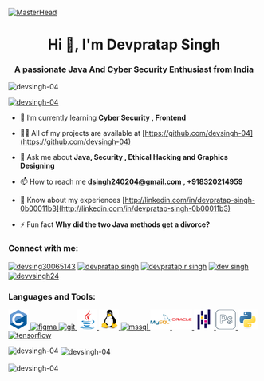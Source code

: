 [![MasterHead](https://user-images.githubusercontent.com/74038190/225813708-98b745f2-7d22-48cf-9150-083f1b00d6c9.gif)](https://devsingh-04.io)
<h1 align="center">Hi 👋, I'm Devpratap Singh</h1>
<h3 align="center">A passionate Java And Cyber Security Enthusiast from India</h3>

<p align="left"> <img src="https://komarev.com/ghpvc/?username=devsingh-04&label=Profile%20views&color=0e75b6&style=flat" alt="devsingh-04" /> </p>

<p align="left"> <a href="https://github.com/ryo-ma/github-profile-trophy"><img src="https://github-profile-trophy.vercel.app/?username=devsingh-04" alt="devsingh-04" /></a> </p>

- 🌱 I’m currently learning **Cyber Security , Frontend**

- 👨‍💻 All of my projects are available at [https://github.com/devsingh-04](https://github.com/devsingh-04)

- 💬 Ask me about **Java, Security , Ethical Hacking and Graphics Designing**

- 📫 How to reach me **dsingh240204@gmail.com , +918320214959**

- 📄 Know about my experiences [http://linkedin.com/in/devpratap-singh-0b00011b3](http://linkedin.com/in/devpratap-singh-0b00011b3)

- ⚡ Fun fact **Why did the two Java methods get a divorce?**

<h3 align="left">Connect with me:</h3>
<p align="left">
<a href="https://twitter.com/devsing30065143" target="blank"><img align="center" src="https://raw.githubusercontent.com/rahuldkjain/github-profile-readme-generator/master/src/images/icons/Social/twitter.svg" alt="devsing30065143" height="30" width="40" /></a>
<a href="https://linkedin.com/in/devpratap singh" target="blank"><img align="center" src="https://raw.githubusercontent.com/rahuldkjain/github-profile-readme-generator/master/src/images/icons/Social/linked-in-alt.svg" alt="devpratap singh" height="30" width="40" /></a>
<a href="https://kaggle.com/devpratap r singh" target="blank"><img align="center" src="https://raw.githubusercontent.com/rahuldkjain/github-profile-readme-generator/master/src/images/icons/Social/kaggle.svg" alt="devpratap r singh" height="30" width="40" /></a>
<a href="https://fb.com/dev singh" target="blank"><img align="center" src="https://raw.githubusercontent.com/rahuldkjain/github-profile-readme-generator/master/src/images/icons/Social/facebook.svg" alt="dev singh" height="30" width="40" /></a>
<a href="https://instagram.com/devvsingh24" target="blank"><img align="center" src="https://raw.githubusercontent.com/rahuldkjain/github-profile-readme-generator/master/src/images/icons/Social/instagram.svg" alt="devvsingh24" height="30" width="40" /></a>
</p>

<h3 align="left">Languages and Tools:</h3>
<p align="left"> <a href="https://www.cprogramming.com/" target="_blank" rel="noreferrer"> <img src="https://raw.githubusercontent.com/devicons/devicon/master/icons/c/c-original.svg" alt="c" width="40" height="40"/> </a> <a href="https://www.figma.com/" target="_blank" rel="noreferrer"> <img src="https://www.vectorlogo.zone/logos/figma/figma-icon.svg" alt="figma" width="40" height="40"/> </a> <a href="https://git-scm.com/" target="_blank" rel="noreferrer"> <img src="https://www.vectorlogo.zone/logos/git-scm/git-scm-icon.svg" alt="git" width="40" height="40"/> </a> <a href="https://www.java.com" target="_blank" rel="noreferrer"> <img src="https://raw.githubusercontent.com/devicons/devicon/master/icons/java/java-original.svg" alt="java" width="40" height="40"/> </a> <a href="https://www.linux.org/" target="_blank" rel="noreferrer"> <img src="https://raw.githubusercontent.com/devicons/devicon/master/icons/linux/linux-original.svg" alt="linux" width="40" height="40"/> </a> <a href="https://www.microsoft.com/en-us/sql-server" target="_blank" rel="noreferrer"> <img src="https://www.svgrepo.com/show/303229/microsoft-sql-server-logo.svg" alt="mssql" width="40" height="40"/> </a> <a href="https://www.mysql.com/" target="_blank" rel="noreferrer"> <img src="https://raw.githubusercontent.com/devicons/devicon/master/icons/mysql/mysql-original-wordmark.svg" alt="mysql" width="40" height="40"/> </a> <a href="https://www.oracle.com/" target="_blank" rel="noreferrer"> <img src="https://raw.githubusercontent.com/devicons/devicon/master/icons/oracle/oracle-original.svg" alt="oracle" width="40" height="40"/> </a> <a href="https://pandas.pydata.org/" target="_blank" rel="noreferrer"> <img src="https://raw.githubusercontent.com/devicons/devicon/2ae2a900d2f041da66e950e4d48052658d850630/icons/pandas/pandas-original.svg" alt="pandas" width="40" height="40"/> </a> <a href="https://www.photoshop.com/en" target="_blank" rel="noreferrer"> <img src="https://raw.githubusercontent.com/devicons/devicon/master/icons/photoshop/photoshop-line.svg" alt="photoshop" width="40" height="40"/> </a> <a href="https://www.python.org" target="_blank" rel="noreferrer"> <img src="https://raw.githubusercontent.com/devicons/devicon/master/icons/python/python-original.svg" alt="python" width="40" height="40"/> </a> <a href="https://www.tensorflow.org" target="_blank" rel="noreferrer"> <img src="https://www.vectorlogo.zone/logos/tensorflow/tensorflow-icon.svg" alt="tensorflow" width="40" height="40"/> </a> </p>

<p><img align="left" src="https://github-readme-stats.vercel.app/api/top-langs?username=devsingh-04&show_icons=true&locale=en&layout=compact" alt="devsingh-04" /></p>

<p>&nbsp;<img align="center" src="https://github-readme-stats.vercel.app/api?username=devsingh-04&show_icons=true&locale=en" alt="devsingh-04" /></p>

<p><img align="center" src="https://github-readme-streak-stats.herokuapp.com/?user=devsingh-04&" alt="devsingh-04" /></p>
